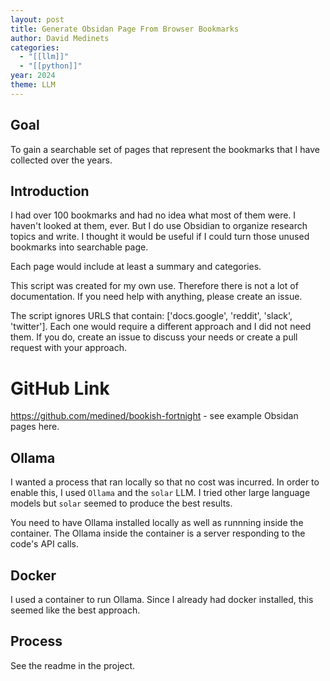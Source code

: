 ```yaml
---
layout: post
title: Generate Obsidan Page From Browser Bookmarks
author: David Medinets
categories:
  - "[[llm]]"
  - "[[python]]"
year: 2024
theme: LLM
---
```


## Goal

To gain a searchable set of pages that represent the 
bookmarks that I have collected over the years.

## Introduction

I had over 100 bookmarks and had no idea what most of them
were. I haven't looked at them, ever. But I  do use Obsidian 
to organize research topics and write. I thought it would be
useful if I could turn those unused bookmarks into searchable page.

Each page would include at least a summary and categories.

This script was created for my own use. Therefore there is not a lot of documentation. If you need help with anything, 
please create an issue.

The script ignores URLS that contain: ['docs.google', 'reddit', 'slack', 'twitter']. Each one would require a different
approach and I did not need them. If you do, create an issue to discuss your needs or create a pull request with your 
approach.

# GitHub Link

https://github.com/medined/bookish-fortnight - see example Obsidan pages here.

## Ollama

I wanted a process that ran locally so that no cost was incurred. In order to enable this, I used `Ollama` and the `solar` LLM. I tried other large language models but `solar`
seemed to produce the best results.

You need to have Ollama installed locally as well as runnning inside the container. The Ollama inside the container is a server responding to the code's API calls.

## Docker

I used a container to run Ollama. Since I already 
had docker installed, this seemed like the best approach.

## Process

See the readme in the project.


